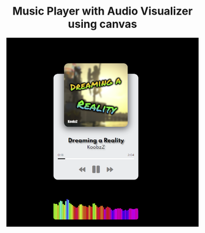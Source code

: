 <h1 align='center'><strong>Music Player with Audio Visualizer using canvas</strong></h1>

![alt cover](cover.png)

